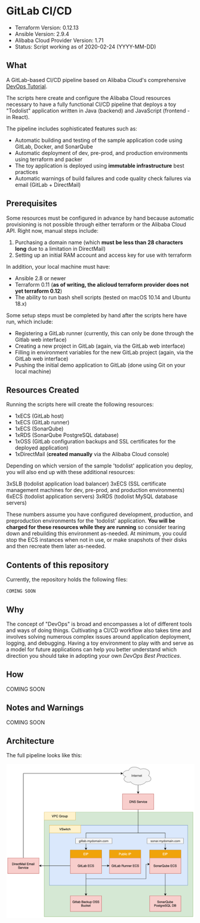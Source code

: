 # GitLab CI/CD

- Terraform Version: 0.12.13
- Ansible Version: 2.9.4
- Alibaba Cloud Provider Version: 1.71
- Status: Script working as of 2020-02-24 (YYYY-MM-DD)

## What

A GitLab-based CI/CD pipeline based on Alibaba Cloud's comprehensive [DevOps Tutorial](https://alibabacloud-howto.github.io/devops/).

The scripts here create and configure the Alibaba Cloud resources necessary to have a fully functional CI/CD pipeline that deploys a toy "Todolist" application written in Java (backend) and JavaScript (frontend - in React).

The pipeline includes sophisticated features such as:
- Automatic building and testing of the sample application code using GitLab, Docker, and SonarQube
- Automatic deployment of dev, pre-prod, and production environments using terraform and packer
- The toy application is deployed using **immutable infrastructure** best practices
- Automatic warnings of build failures and code quality check failures via email (GitLab + DirectMail)

## Prerequisites

Some resources must be configured in advance by hand because automatic provisioning is not possible through either terraform or the Alibaba Cloud API. Right now, manual steps include:
1.  Purchasing a domain name (which **must be less than 28 characters long** due to a limitation in DirectMail)
2.  Setting up an initial RAM account and access key for use with terraform

In addition, your local machine must have:
- Ansible 2.8 or newer
- Terraform 0.11 (**as of writing, the alicloud terraform provider does not yet  terraform 0.12**)
- The ability to run bash shell scripts (tested on macOS 10.14 and Ubuntu 18.x)

Some setup steps must be completed by hand after the scripts here have run, which include:

- Registering a GitLab runner (currently, this can only be done through the Gitlab web interface)
- Creating a new project in GitLab (again, via the GitLab web interface)
- Filling in environment variables for the new GitLab project (again, via the GitLab web interface)
- Pushing the initial demo application to GitLab (done using Git on your local machine)

## Resources Created

Running the scripts here will create the following resources:

- 1xECS (GitLab host)
- 1xECS (GitLab runner)
- 1xECS (SonarQube)
- 1xRDS (SonarQube PostgreSQL database)
- 1xOSS (GitLab configuration backups and SSL certificates for the deployed application)
- 1xDirectMail (**created manually** via the Alibaba Cloud console)

Depending on which version of the sample 'todolist' application you deploy, you will also end up with these additional resources:

3xSLB (todolist application load balancer)
3xECS (SSL certificate management machines for dev, pre-prod, and production environments)
6xECS (todolist application servers)
3xRDS (todolist MySQL database servers)

These numbers assume you have configured development, production, and preproduction environments for the 'todolist' application. **You will be charged for these resources while they are running** so consider tearing down and rebuilding this environment as-needed. At minimum, you could stop the ECS instances when not in use, or make snapshots of their disks and then recreate them later as-needed.

## Contents of this repository

Currently, the repository holds the following files:

```
COMING SOON
```

## Why

The concept of "DevOps" is broad and encompasses a lot of different tools and ways of doing things. Cultivating a CI/CD workflow also takes time and involves solving numerous complex issues around application deployment, logging, and debugging. Having a toy environment to play with and serve as a model for future applications can help you better understand which direction you should take in adopting your own *DevOps Best Practices*.

## How

COMING SOON

## Notes and Warnings

COMING SOON

## Architecture

The full pipeline looks like this:

![DevOps Architecture](diagrams/gitlab-ci-cd.png)
